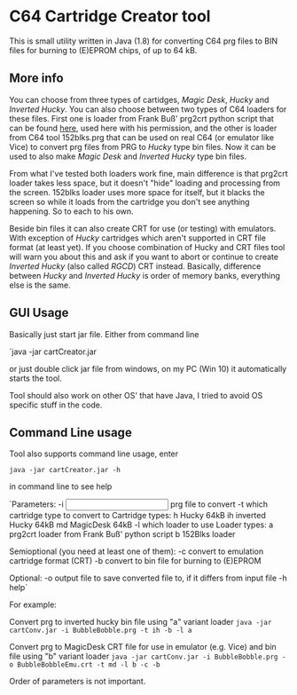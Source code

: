 # C64 Cartridge Creator tool

This is small utility written in Java (1.8) for converting C64 prg files to BIN files for burning to (E)EPROM chips, of up to 64 kB.

## More info

You can choose from three types of cartidges, *Magic Desk*, *Hucky* and *Inverted Hucky*. You can also choose between two types of C64 loaders for these files. First one is loader from Frank Buß' prg2crt python script that can be found [here](http://www.frank-buss.de/c64/prg2crt/index.html), used here with his permission, and the other is loader from C64 tool 152blks.prg that can be used on real C64 (or emulator like Vice) to convert prg files from PRG to *Hucky* type bin files. Now it can be used to also make *Magic Desk* and *Inverted Hucky* type bin files.

From what I've tested both loaders work fine, main difference is that prg2crt loader takes less space, but it doesn't "hide" loading and processing from the screen. 152blks loader uses more space for itself, but it blacks the screen so while it loads from the cartridge you don't see anything happening. So to each to his own.

Beside bin files it can also create CRT for use (or testing) with emulators. With exception of *Hucky* cartridges which aren't supported in CRT file format (at least yet). If you choose combination of Hucky and CRT files tool will warn you about this and ask if you want to abort or continue to create *Inverted Hucky* (also called *RGCD*) CRT instead. 
Basically, difference between *Hucky* and *Inverted Hucky* is order of memory banks, everything else is the same.

## GUI Usage

Basically just start jar file. Either from command line

`java -jar cartCreator.jar

or just double click jar file from windows, on my PC (Win 10) it automatically starts the tool.

Tool should also work on other OS' that have Java, I tried to avoid OS specific stuff in the code.

## Command Line usage

Tool also supports command line usage, enter 

`java -jar cartCreator.jar -h`

in command line to see help


`Parameters:
  -i <input file>		prg file to convert
  -t <cartidge type>		which cartridge type to convert to
	Cartridge types:
	  h			Hucky 64kB
	  ih			inverted Hucky 64kB
	  md			MagicDesk 64kB
 -l <loader type>		which loader to use
	Loader types:
	  a			prg2crt loader from Frank Buß' python script
	  b			152Blks loader

Semioptional (you need at least one of them):
  -c				convert to emulation cartridge format (CRT)
  -b				convert to bin file for burning to (E)EPROM

Optional:
  -o <output file>		output file to save converted file to, if it differs from input file
  -h				help`

For example:

Convert prg to inverted hucky bin file using "a" variant loader
`java -jar cartConv.jar -i BubbleBobble.prg -t ih -b -l a`

Convert prg to MagicDesk CRT file for use in emulator (e.g. Vice) and bin file using "b" variant loader
`java -jar cartConv.jar -i BubbleBobble.prg -o BubbleBobbleEmu.crt -t md -l b -c -b`

Order of parameters is not important.